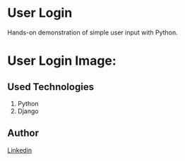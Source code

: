 # User Login
Hands-on demonstration of simple user input with Python.

# User Login Image:

## Used Technologies
1. Python
2. Django

## Author
[Linkedin](https://www.linkedin.com/in/ali-bakir/)
